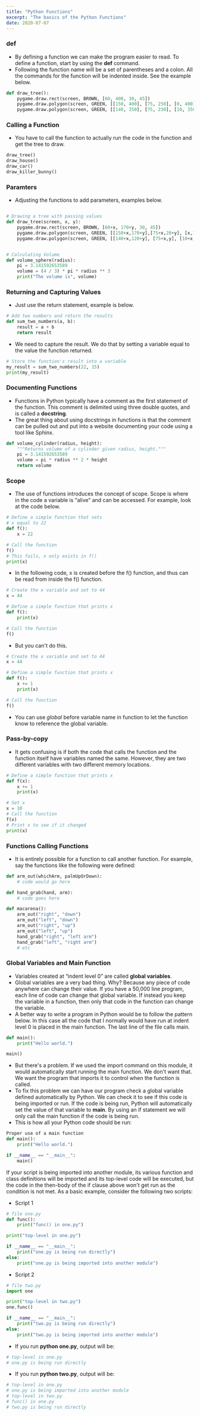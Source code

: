 ```yaml
---
title: "Python Functions"
excerpt: "The basics of the Python Functions"
date: 2020-07-07
---
```



### def

- By defining a function we can make the program easier to read. To define a function, start by using the **def** command.
- Following the function name will be a set of parentheses and a colon. All the commands for the function will be indented inside. See the example below.

```python
def draw_tree():
    pygame.draw.rect(screen, BROWN, [60, 400, 30, 45])
    pygame.draw.polygon(screen, GREEN, [[150, 400], [75, 250], [0, 400]])
    pygame.draw.polygon(screen, GREEN, [[140, 350], [75, 230], [10, 350]])
```

### Calling a Function

- You have to call the function to actually run the code in the function and get the tree to draw.

```python
draw_tree()
draw_house()
draw_car()
draw_killer_bunny()
```

### Paramters

- Adjusting the functions to add parameters, examples below.

```python

# Drawing a tree with passing values
def draw_tree(screen, x, y):
    pygame.draw.rect(screen, BROWN, [60+x, 170+y, 30, 45])
    pygame.draw.polygon(screen, GREEN, [[150+x,170+y],[75+x,20+y], [x,170+y]])
    pygame.draw.polygon(screen, GREEN, [[140+x,120+y], [75+x,y], [10+x,120+y]])


# Calculating Volume
def volume_sphere(radius):
    pi = 3.141592653589
    volume = (4 / 3) * pi * radius ** 3
    print("The volume is", volume)
```

### Returning and Capturing Values

- Just use the return statement, example is below.

```python
# Add two numbers and return the results
def sum_two_numbers(a, b):
    result = a + b
    return result
```

- We need to capture the result. We do that by setting a variable equal to the value the function returned.

```python
# Store the function's result into a variable
my_result = sum_two_numbers(22, 15)
print(my_result)
```

### Documenting Functions

- Functions in Python typically have a comment as the first statement of the function. This comment is delimited using three double quotes, and is called a **docstring**.
- The great thing about using docstrings in functions is that the comment can be pulled out and put into a website documenting your code using a tool like Sphinx.

```python
def volume_cylinder(radius, height):
    """Returns volume of a cylinder given radius, height."""
    pi = 3.141592653589
    volume = pi * radius ** 2 * height
    return volume
```

### Scope

- The use of functions introduces the concept of scope. Scope is where in the code a variable is “alive” and can be accessed. For example, look at the code below.

```python
# Define a simple function that sets
# x equal to 22
def f():
    x = 22

# Call the function
f()
# This fails, x only exists in f()
print(x)
```

- In the following code, x is created before the f() function, and thus can be read from inside the f() function.

```python
# Create the x variable and set to 44
x = 44

# Define a simple function that prints x
def f():
    print(x)

# Call the function
f()
```

- But you can't do this.

```python
# Create the x variable and set to 44
x = 44

# Define a simple function that prints x
def f():
    x += 1
    print(x)

# Call the function
f()
```

- You can use *global* before variable name in function to let the function know to reference the global variable.

### Pass-by-copy

- It gets confusing is if both the code that calls the function and the function itself have variables named the same. However, they are two different variables with two different memory locations.

```python
# Define a simple function that prints x
def f(x):
    x += 1
    print(x)

# Set x
x = 10
# Call the function
f(x)
# Print x to see if it changed
print(x)
```

### Functions Calling Functions

- It is entirely possible for a function to call another function. For example, say the functions like the following were defined:

```python
def arm_out(whichArm, palmUpOrDown):
    # code would go here

def hand_grab(hand, arm):
    # code goes here

def macarena():
    arm_out("right", "down")
    arm_out("left", "down")
    arm_out("right", "up")
    arm_out("left", "up")
    hand_grab("right", "left arm")
    hand_grab("left", "right arm")
    # etc
```

### Global Variables and Main Function

- Variables created at “indent level 0” are called **global variables**.
- Global variables are a very bad thing. Why? Because any piece of code anywhere can change their value. If you have a 50,000 line program, each line of code can change that global variable. If instead you keep the variable in a function, then only that code in the function can change the variable.
- A better way to write a program in Python would be to follow the pattern below. In this case all the code that I normally would have run at indent level 0 is placed in the main function. The last line of the file calls main.

```python
def main():
    print("Hello world.")

main()
```

- But there's a problem. If we used the import command on this module, it would automatically start running the main function. We don't want that. We want the program that imports it to control when the function is called.
- To fix this problem we can have our program check a global variable defined automatically by Python. We can check it to see if this code is being imported or run. If the code is being run, Python will automatically set the value of that variable to __main__. By using an if statement we will only call the main function if the code is being run.
- This is how all your Python code should be run:

```python
Proper use of a main function
def main():
    print("Hello world.")

if __name__ == "__main__":
    main()
```

If your script is being imported into another module, its various function and class definitions will be imported and its top-level code will be executed, but the code in the then-body of the if clause above won't get run as the condition is not met. As a basic example, consider the following two scripts:

- Script 1

```python
# file one.py
def func():
    print("func() in one.py")

print("top-level in one.py")

if __name__ == "__main__":
    print("one.py is being run directly")
else:
    print("one.py is being imported into another module")
```

- Script 2

```python
# file two.py
import one

print("top-level in two.py")
one.func()

if __name__ == "__main__":
    print("two.py is being run directly")
else:
    print("two.py is being imported into another module")
```

- If you run **python one.py**, output will be:

```python
# top-level in one.py
# one.py is being run directly
```

- If you run **python two.py**, output will be:

```python
# top-level in one.py
# one.py is being imported into another module
# top-level in two.py
# func() in one.py
# two.py is being run directly
```
